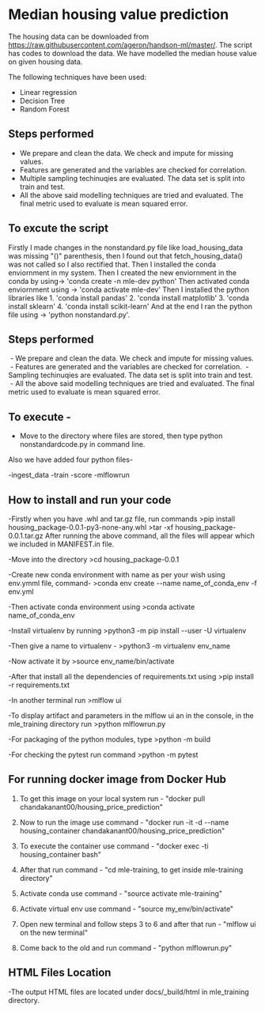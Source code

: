 # Median housing value prediction

The housing data can be downloaded from https://raw.githubusercontent.com/ageron/handson-ml/master/. The script has codes to download the data. We have modelled the median house value on given housing data. 

The following techniques have been used: 

 - Linear regression
 - Decision Tree
 - Random Forest

## Steps performed
 - We prepare and clean the data. We check and impute for missing values.
 - Features are generated and the variables are checked for correlation.
 - Multiple sampling techinuqies are evaluated. The data set is split into train and test.
 - All the above said modelling techniques are tried and evaluated. The final metric used to evaluate is mean squared error.

## To excute the script
Firstly I made changes in the nonstandard.py file like load_housing_data was missing "()" parenthesis, then I found out that fetch_housing_data() was not called so I also rectified that.
Then I installed the conda enviornment in my system.
Then I created the new enviornment in the conda by using-> 'conda create -n mle-dev python'
Then activated conda enviornment using -> 'conda activate mle-dev'
Then I installed the python libraries like
	1. 'conda install pandas'
	2. 'conda install matplotlib'
	3. 'conda install sklearn'
	4. 'conda install scikit-learn'
And at the end I ran the python file using -> 'python nonstandard.py'.

## Steps performed
 - We prepare and clean the data. We check and impute for missing values.
 - Features are generated and the variables are checked for correlation.
 - Sampling techinuqies are evaluated. The data set is split into train and test.
 - All the above said modelling techniques are tried and evaluated. The final metric used to evaluate is mean squared error.

## To execute -

- Move to the directory where files are stored, then type python nonstandardcode.py in command line.

Also we have added four python files-

-ingest_data
-train
-score
-mlflowrun

## How to install and run your code

-Firstly when you have .whl and tar.gz file, run commands 
	>pip install housing_package-0.0.1-py3-none-any.whl
	>tar -xf housing_package-0.0.1.tar.gz 
After running the above command, all the files will appear which we included in MANIFEST.in file.

-Move into the directory
	>cd housing_package-0.0.1

-Create new conda environment with name as per your wish using env.ymml file, command- 
	>conda env create --name name_of_conda_env -f env.yml

-Then activate conda environment using 
	>conda activate name_of_conda_env

-Install virtualenv by running 
	>python3 -m pip install --user -U virtualenv

-Then give a name to virtualenv - 
	>python3 -m virtualenv env_name

-Now activate it by 
	>source env_name/bin/activate

-After that install all the dependencies of requirements.txt using 
	>pip install -r requirements.txt

-In another terminal run
	>mlflow ui

-To display artifact and parameters in the mlflow ui an in the console, in the mle_training directory run 
	>python mlflowrun.py

-For packaging of the python modules, type 
	>python -m build

-For checking the pytest run command 
	>python -m pytest

## For running docker image from Docker Hub

1) To get this image on your local system run - "docker pull chandakanant00/housing_price_prediction"

2) Now to run the image use command - "docker run -it -d --name housing_container chandakanant00/housing_price_prediction"

3) To execute the container use command - "docker exec -ti housing_container bash"

4) After that run command - "cd mle-training, to get inside mle-training directory"

5) Activate conda use command - "source activate mle-training"

6) Activate virtual env use command - "source my_env/bin/activate"

7) Open new terminal and follow steps 3 to 6 and after that run - "mlflow ui on the new terminal"

8) Come back to the old and run command - "python mlflowrun.py"
## HTML Files Location

-The output HTML files are located under docs/_build/html in mle_training directory.